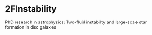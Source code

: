 2FInstability
=============

PhD research in astrophysics: Two-fluid instability and large-scale star formation in disc galaxies
